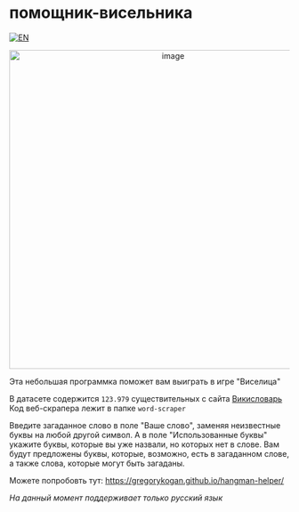# помощник-висельника

[![EN](https://img.shields.io/badge/language-English-blue.svg)](https://github.com/GregoryKogan/hangman-helper/blob/master/README.md)

<p align="center">
  <img width="573" alt="image" src="https://github.com/GregoryKogan/hangman-helper/assets/60318411/9ba07b31-2ac8-4b03-bdc0-0a7447b85253">
</p>

Эта небольшая программка поможет вам выиграть в игре "Виселица"

В датасете содержится `123.979` существительных с сайта [Викисловарь](https://ru.wiktionary.org)
Код веб-скрапера лежит в папке `word-scraper`

Введите загаданное слово в поле "Ваше слово", заменяя неизвестные буквы на любой другой символ. А в поле "Использованные буквы" укажите буквы, которые вы уже назвали, но которых нет в слове. Вам будут предложены буквы, которые, возможно, есть в загаданном слове, а также слова, которые могут быть загаданы. 

Можете попробовть тут: https://gregorykogan.github.io/hangman-helper/

*На данный момент поддерживает только русский язык*
